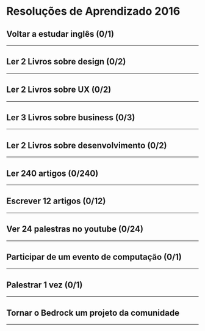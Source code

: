 # Resoluções de Aprendizado 2016


## Voltar a estudar inglês (0/1)

-------------------


## Ler 2 Livros sobre design (0/2)

-------------------

## Ler 2 Livros sobre UX (0/2)

-------------------

## Ler 3 Livros sobre business (0/3)

-------------------


## Ler 2 Livros sobre desenvolvimento (0/2)

-------------------


## Ler 240 artigos (0/240)


-------------------


## Escrever 12 artigos (0/12)

-------------------

## Ver 24 palestras no youtube (0/24)

-------------------


## Participar de um evento de computação (0/1)

-------------------


## Palestrar 1 vez (0/1)

-------------------


## Tornar o Bedrock um projeto da comunidade


-------------------
